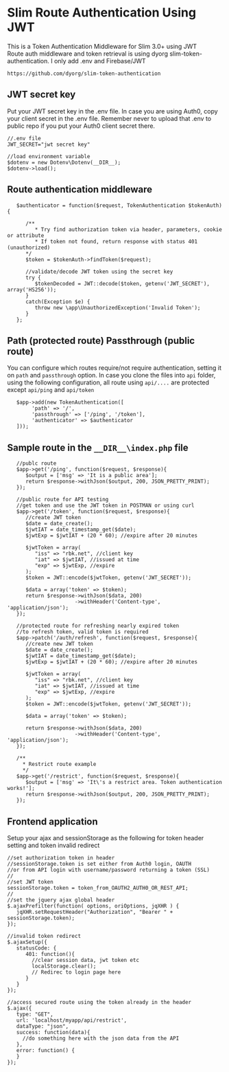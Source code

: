 # Slim Route Authentication Using JWT

This is a Token Authentication Middleware for Slim 3.0+ using JWT  
Route auth middleware and token retrieval is using dyorg slim-token-authentication. I only add .env and Firebase/JWT

    https://github.com/dyorg/slim-token-authentication

## JWT secret key

Put your JWT secret key in the .env file. In case you are using Auth0, copy your client secret in the .env file. Remember never to upload that .env to public repo if you put your Auth0 client secret there.
    
    //.env file
    JWT_SECRET="jwt secret key"
    
    //load environment variable
    $dotenv = new Dotenv\Dotenv(__DIR__);
    $dotenv->load();

## Route authentication middleware

       $authenticator = function($request, TokenAuthentication $tokenAuth){

          /**
             * Try find authorization token via header, parameters, cookie or attribute
             * If token not found, return response with status 401 (unauthorized)
          */
          $token = $tokenAuth->findToken($request);

          //validate/decode JWT token using the secret key
          try {
             $tokenDecoded = JWT::decode($token, getenv('JWT_SECRET'), array('HS256'));
          }
          catch(Exception $e) {
             throw new \app\UnauthorizedException('Invalid Token');
          }
       };
       
## Path (protected route) Passthrough (public route)

You can configure which routes require/not require authentication, setting it on `path` and `passthrough` option. In case you clone the files into `api` folder, using the following configuration, all route using `api/....` are protected except `api/ping` and `api/token`

       $app->add(new TokenAuthentication([
            'path' => '/',
            'passthrough' => ['/ping', '/token'], 
            'authenticator' => $authenticator
       ]));
       
## Sample route in the `__DIR__\index.php` file

       //publc route
       $app->get('/ping', function($request, $response){
          $output = ['msg' => 'It is a public area'];
          return $response->withJson($output, 200, JSON_PRETTY_PRINT);
       });

       //public route for API testing
       //get token and use the JWT token in POSTMAN or using curl
       $app->get('/token', function($request, $response){
          //create JWT token
          $date = date_create();
          $jwtIAT = date_timestamp_get($date);
          $jwtExp = $jwtIAT + (20 * 60); //expire after 20 minutes

          $jwtToken = array(
             "iss" => "rbk.net", //client key
             "iat" => $jwtIAT, //issued at time
             "exp" => $jwtExp, //expire
          );
          $token = JWT::encode($jwtToken, getenv('JWT_SECRET'));

          $data = array('token' => $token);
          return $response->withJson($data, 200)
                          ->withHeader('Content-type', 'application/json');
       });

       //protected route for refreshing nearly expired token
       //to refresh token, valid token is required
       $app->patch('/auth/refresh', function($request, $response){
          //create new JWT token
          $date = date_create();
          $jwtIAT = date_timestamp_get($date);
          $jwtExp = $jwtIAT + (20 * 60); //expire after 20 minutes

          $jwtToken = array(
             "iss" => "rbk.net", //client key
             "iat" => $jwtIAT, //issued at time
             "exp" => $jwtExp, //expire
          );
          $token = JWT::encode($jwtToken, getenv('JWT_SECRET'));

          $data = array('token' => $token);

          return $response->withJson($data, 200)
                          ->withHeader('Content-type', 'application/json');
       });

       /**
         * Restrict route example
         */
       $app->get('/restrict', function($request, $response){
          $output = ['msg' => 'It\'s a restrict area. Token authentication works!'];
          return $response->withJson($output, 200, JSON_PRETTY_PRINT);
       });

## Frontend application

Setup your ajax and sessionStorage as the following for token header setting and token invalid redirect

    //set authorization token in header
    //sessionStorage.token is set either from Auth0 login, OAUTH
    //or from API login with username/password returning a token (SSL)
    //
    //set JWT token
    sessionStorage.token = token_from_OAUTH2_AUTH0_OR_REST_API;
    //
    //set the jquery ajax global header
    $.ajaxPrefilter(function( options, oriOptions, jqXHR ) {
       jqXHR.setRequestHeader("Authorization", "Bearer " + sessionStorage.token);
    }); 

    //invalid token redirect
    $.ajaxSetup({
       statusCode: {
          401: function(){
            //clear session data, jwt token etc
            localStorage.clear();     
            // Redirec to login page here            
          }
       }
    });

    //access secured route using the token already in the header	
    $.ajax({
       type: "GET",
       url: 'localhost/myapp/api/restrict',
       dataType: "json",
       success: function(data){
         //do something here with the json data from the API
       },
       error: function() {
       }
    });
